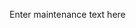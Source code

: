 Enter maintenance text here

<!--
see https://upptime.js.org/docs/scheduled-maintenance

start: 2021-02-24T13:00:00.220Z
end: 2021-02-24T14:00:00.220Z
expectedDown: 
-->

